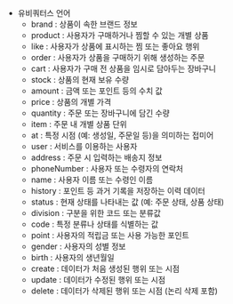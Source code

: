 * 유비쿼터스 언어
    * brand : 상품이 속한 브랜드 정보
    * product : 사용자가 구매하거나 찜할 수 있는 개별 상품
    * like : 사용자가 상품에 표시하는 찜 또는 좋아요 행위
    * order : 사용자가 상품을 구매하기 위해 생성하는 주문
    * cart : 사용자가 구매 전 상품을 임시로 담아두는 장바구니
    * stock : 상품의 현재 보유 수량
    * amount : 금액 또는 포인트 등의 수치 값
    * price : 상품의 개별 가격
    * quantity : 주문 또는 장바구니에 담긴 수량
    * item : 주문 내 개별 상품 단위
    * at : 특정 시점 (예: 생성일, 주문일 등)을 의미하는 접미어
    * user : 서비스를 이용하는 사용자
    * address : 주문 시 입력하는 배송지 정보
    * phoneNumber : 사용자 또는 수령자의 연락처
    * name : 사용자 이름 또는 수령인 이름
    * history : 포인트 등 과거 기록을 저장하는 이력 데이터
    * status : 현재 상태를 나타내는 값 (예: 주문 상태, 상품 상태)
    * division : 구분을 위한 코드 또는 분류값
    * code : 특정 분류나 상태를 식별하는 값
    * point : 사용자의 적립금 또는 사용 가능한 포인트
    * gender : 사용자의 성별 정보
    * birth : 사용자의 생년월일
    * create : 데이터가 처음 생성된 행위 또는 시점
    * update : 데이터가 수정된 행위 또는 시점
    * delete : 데이터가 삭제된 행위 또는 시점 (논리 삭제 포함)